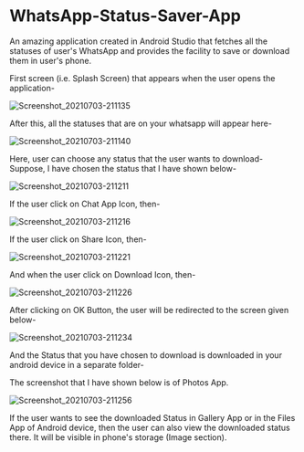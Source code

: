 # WhatsApp-Status-Saver-App
An amazing application created in Android Studio that fetches all the statuses of user's WhatsApp and provides the facility to save or download them in user's phone.

First screen (i.e. Splash Screen) that appears when the user opens the application-

![Screenshot_20210703-211135](https://user-images.githubusercontent.com/64889275/124359745-ebaf8400-dc43-11eb-8479-7321bd29b9c0.png)


After this, all the statuses that are on your whatsapp will appear here-

![Screenshot_20210703-211140](https://user-images.githubusercontent.com/64889275/124359928-a8094a00-dc44-11eb-8f1b-ce79a4a35f45.png)


Here, user can choose any status that the user wants to download-
Suppose, I have chosen the status that I have shown below-

![Screenshot_20210703-211211](https://user-images.githubusercontent.com/64889275/124359826-3f21d200-dc44-11eb-9d83-d10a43606346.png)


If the user click on Chat App Icon, then-

![Screenshot_20210703-211216](https://user-images.githubusercontent.com/64889275/124359843-5234a200-dc44-11eb-90b4-0fe2593de2fc.png)


If the user click on Share Icon, then-

![Screenshot_20210703-211221](https://user-images.githubusercontent.com/64889275/124359860-5fea2780-dc44-11eb-9c4f-0256971efbe7.png)


And when the user click on Download Icon, then-

![Screenshot_20210703-211226](https://user-images.githubusercontent.com/64889275/124359891-8019e680-dc44-11eb-9c75-936f4fd27450.png)


After clicking on OK Button, the user will be redirected to the screen given below-

![Screenshot_20210703-211234](https://user-images.githubusercontent.com/64889275/124359783-13065100-dc44-11eb-9194-590ac98f6668.png)


And the Status that you have chosen to download is downloaded in your android device in a separate folder-

The screenshot that I have shown below is of Photos App.

![Screenshot_20210703-211256](https://user-images.githubusercontent.com/64889275/124359981-e69f0480-dc44-11eb-8ceb-f7573151643e.png)


If the user wants to see the downloaded Status in Gallery App or in the Files App of Android device, then the user can also view the downloaded status there. It will be visible in phone's storage (Image section).







